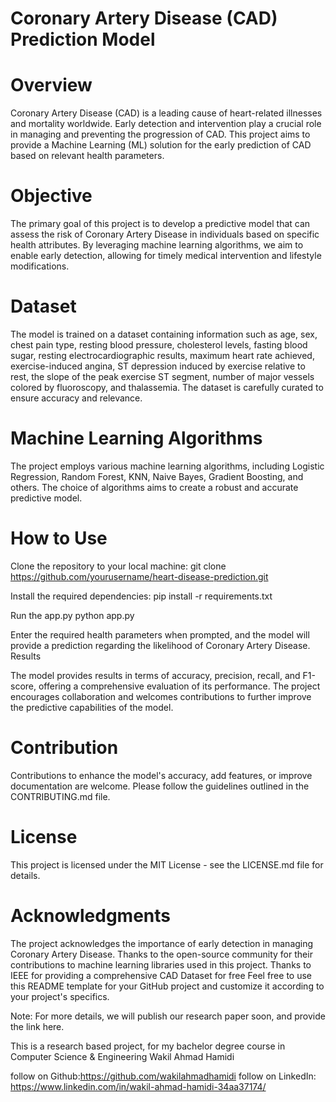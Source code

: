 # Coronary Artery Disease (CAD) Prediction Model

# Overview
Coronary Artery Disease (CAD) is a leading cause of heart-related illnesses and mortality worldwide. Early detection and intervention play a crucial role in managing and preventing the progression of CAD. This project aims to provide a Machine Learning (ML) solution for the early prediction of CAD based on relevant health parameters.

# Objective
The primary goal of this project is to develop a predictive model that can assess the risk of Coronary Artery Disease in individuals based on specific health attributes. By leveraging machine learning algorithms, we aim to enable early detection, allowing for timely medical intervention and lifestyle modifications.

# Dataset
The model is trained on a dataset containing information such as age, sex, chest pain type, resting blood pressure, cholesterol levels, fasting blood sugar, resting electrocardiographic results, maximum heart rate achieved, exercise-induced angina, ST depression induced by exercise relative to rest, the slope of the peak exercise ST segment, number of major vessels colored by fluoroscopy, and thalassemia. The dataset is carefully curated to ensure accuracy and relevance.

# Machine Learning Algorithms
The project employs various machine learning algorithms, including Logistic Regression, Random Forest, KNN, Naive Bayes, Gradient Boosting, and others. The choice of algorithms aims to create a robust and accurate predictive model.

# How to Use
Clone the repository to your local machine:
git clone https://github.com/yourusername/heart-disease-prediction.git

Install the required dependencies:
pip install -r requirements.txt

Run the app.py
python app.py

Enter the required health parameters when prompted, and the model will provide a prediction regarding the likelihood of Coronary Artery Disease.
Results

The model provides results in terms of accuracy, precision, recall, and F1-score, offering a comprehensive evaluation of its performance. The project encourages collaboration and welcomes contributions to further improve the predictive capabilities of the model.

# Contribution
Contributions to enhance the model's accuracy, add features, or improve documentation are welcome. Please follow the guidelines outlined in the CONTRIBUTING.md file.

# License
This project is licensed under the MIT License - see the LICENSE.md file for details.

# Acknowledgments
The project acknowledges the importance of early detection in managing Coronary Artery Disease.
Thanks to the open-source community for their contributions to machine learning libraries used in this project.
Thanks to IEEE for providing a comprehensive CAD Dataset for free
Feel free to use this README template for your GitHub project and customize it according to your project's specifics.

Note: For more details, we will publish our research paper soon, and provide the link here.

This is a research based project, for my bachelor degree course in Computer Science & Engineering
Wakil Ahmad Hamidi

follow on Github:https://github.com/wakilahmadhamidi
follow on LinkedIn: https://www.linkedin.com/in/wakil-ahmad-hamidi-34aa37174/
